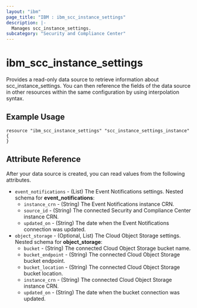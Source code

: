 ```yaml
---
layout: "ibm"
page_title: "IBM : ibm_scc_instance_settings"
description: |-
  Manages scc_instance_settings.
subcategory: "Security and Compliance Center"
---
```


# ibm_scc_instance_settings

Provides a read-only data source to retrieve information about scc_instance_settings. You can then reference the fields of the data source in other resources within the same configuration by using interpolation syntax.


## Example Usage

```hcl
resource "ibm_scc_instance_settings" "scc_instance_settings_instance" {
}
```

## Attribute Reference

After your data source is created, you can read values from the following attributes.

* `event_notifications` - (List) The Event Notifications settings.
Nested schema for **event_notifications**:
	* `instance_crn` - (String) The Event Notifications instance CRN.
	* `source_id` - (String) The connected Security and Compliance Center instance CRN.
	* `updated_on` - (String) The date when the Event Notifications connection was updated.
* `object_storage` - (Optional, List) The Cloud Object Storage settings.
Nested schema for **object_storage**:
	* `bucket` - (String) The connected Cloud Object Storage bucket name.
	* `bucket_endpoint` - (String) The connected Cloud Object Storage bucket endpoint.
	* `bucket_location` - (String) The connected Cloud Object Storage bucket location.
	* `instance_crn` - (String) The connected Cloud Object Storage instance CRN.
	* `updated_on` - (String) The date when the bucket connection was updated.
